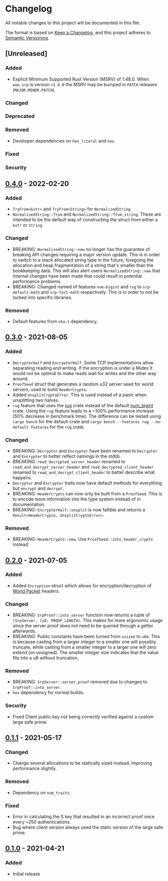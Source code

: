 # Changelog

All notable changes to this project will be documented in this file.

The format is based on [Keep a Changelog](https://keepachangelog.com/en/1.0.0/),
and this project adheres to [Semantic Versioning](https://semver.org/spec/v2.0.0.html).

## [Unreleased]

### Added

* Explicit Minimum Supported Rust Version (MSRV) of 1.48.0.
When `wow_srp` is version `<1.0.0` the MSRV may be bumped in `PATCH` releases (`MAJOR.MINOR.PATCH`).

### Changed

### Deprecated

### Removed

* Developer dependencies on `hex_literal` and `hex`.

### Fixed

### Security

## [0.4.0] - 2022-02-20

### Added
* `TryFrom<&str>` and `TryFrom<String>` for `NormalizedString`.
* `NormalizedString::from` and `NormalizedString::from_string`.
These are intended to be the default way of constructing the struct from either a `&str` or `String`.

### Changed
* BREAKING: `NormalizedString::new` no longer has the guarantee of breaking API changes requiring a major version update.
This is in order to switch to a stack allocated string type in the future, foregoing the allocation and heap fragmentation of a string that's smaller than the bookkeeping data.
This will also alert users `NormalizedString::new` that internal changes have been made that could result in potential performance problems.
* BREAKING: Changed named of features `num-bigint` and `rug` to `srp-default-math` and `srp-fast-math` respectively.
This is in order to not be locked into specific libraries.

### Removed
* Default features from `sha-1` dependency.

## [0.3.0] - 2021-08-05

### Added
- `DecrypterHalf` and `EncrypterHalf`. Some TCP implementations allow separating reading and writing. If the encryption is under a Mutex it would not be optimal to make reads wait for writes and the other way around.
- `ProofSeed` struct that generates a random u32 server seed for world servers, used to build `HeaderCrypto`.
- Added `UnsplitCryptoError`. This is used instead of a panic when unsplitting two halves.
- `rug` feature that uses the [rug](https://crates.io/crates/rug) crate instead of the default [num_bigint](https://crates.io/crates/num-bigint) crate. Using the `rug` feature leads to a ~100% performance increase (50% decrease in benchmark time). The difference can be tested using `cargo bench` for the default crate and `cargo bench --features rug --no-default-features` for the `rug` crate.

### Changed
- BREAKING: `Decryptor` and `Encryptor` have been renamed to `Decrypter` and `Encrypter` to better reflect namings in the stdlib.
- BREAKING: `read_decrypted_server_header` renamed to `read_and_decrypt_server_header` and `read_decrypted_client_header` renamed to `read_and_decrypt_client_header` to better describe what happens.
- `Decryptor` and `Encryptor` traits now have default methods for everything but `encrypt` and `decrypt`.
- BREAKING: `HeaderCrypto` can now only be built from a `ProofSeed`. This is to encode more information into the type system instead of in documentation.
- BREAKING: `EncrypterHalf::unsplit` is now fallible and returns a `Result<HeaderCrypto, UnsplitCryptoError>`.

### Removed
- BREAKING: `HeaderCrypto::new`. Use `ProofSeed::into_header_crypto` instead.

## [0.2.0] - 2021-07-05

### Added
- Added `Encryption` struct which allows for encryption/decryption of [World Packet](https://wowdev.wiki/World_Packet) headers.

### Changed
- BREAKING: `SrpProof::into_server` function now returns a tuple of `(SrpServer, [u8; PROOF_LENGTH)`.
This makes for more ergonomic usage since the server proof does not need to be queried through a getter afterwards.
- BREAKING: Public constants have been turned from `usize`s to `u8`s.
This is because casting from a larger integer to a smaller one will possibly truncate, while casting from a smaller integer to a larger one will zero extend (on unsigned).
The smaller integer size indicates that the value fits into a u8 without truncation.

### Removed
- BREAKING: `SrpServer::server_proof` removed due to changes to `SrpProof::into_server`.
- `hex` dependency for normal builds.

### Security
- Fixed Client public key not being correctly verified against a custom large safe prime.

## [0.1.1] - 2021-05-17

### Changed
- Change several allocations to be statically sized instead, improving performance slightly.

### Removed
- Dependency on `num_traits`.

### Fixed
- Error in calculating the S key that resulted in an incorrect proof once every ~250 authentications.
- Bug where client version always used the static version of the large safe prime.

## [0.1.0] - 2021-04-21

### Added
- Initial release

[0.4.0]: https://github.com/gtker/wow_srp/releases/tag/v0.4.0
[0.3.0]: https://github.com/gtker/wow_srp/releases/tag/v0.3.0
[0.2.0]: https://github.com/gtker/wow_srp/releases/tag/0.2.0
[0.1.1]: https://github.com/gtker/wow_srp/releases/tag/v0.1.1
[0.1.0]: https://github.com/gtker/wow_srp/tree/39f5ef7ce9e17dd85381b2c48c06b174777469c1
